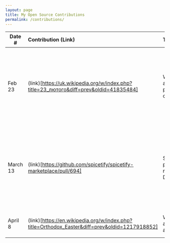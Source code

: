 ```yaml
---
layout: page
title: My Open Source Contributions
permalink: /contributions/
---
```


<!--
Type of the contribution should be "Wikipedia edit", "OpenStreet Map feature", "Documentation", "Course website", "Blog",
"Browser Add-on", etc.

The description should include a brief summary of what you did.

The link should bring us to a public page that shows your contribution. 

Replace the first row with your own contribution. 

WHEN MAKING CONTRIBUTIONS, ADD THEM HERE
-->





| Date #       | Contribution (Link)  | Type  | Description |
|---|:---|:---|:---|
| Feb 23   | (link)[https://uk.wikipedia.org/w/index.php?title=23_лютого&diff=prev&oldid=41835484]    | Wikipedia article page correction    |   I added missing Ukrainian national holiday to the list of national holidays. This was done in Ukrainian Language   |
|   March 13  |  (link)[https://github.com/spicetify/spicetify-marketplace/pull/694]   |   Spicetify pull request. Docs  |   Created the pull request (was merged) into Spicetify Marketplace Repo. Included fixing a few links and adding some  |
|   April 8  |   (link)[https://en.wikipedia.org/w/index.php?title=Orthodox_Easter&diff=prev&oldid=1217918852]  |  Wikipedia article addition  |   I wrote an article for Orthodox Easter   |
